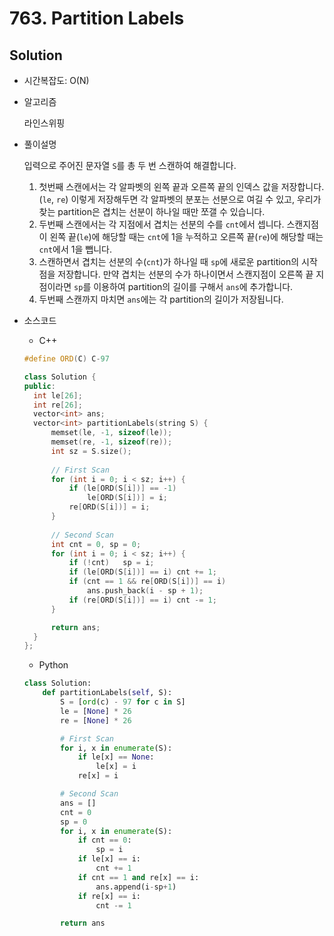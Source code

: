 # 763. Partition Labels

## Solution

- 시간복잡도: O(N)

- 알고리즘

  라인스위핑

- 풀이설명

  입력으로 주어진 문자열 `S`를 총 두 번 스캔하여 해결합니다.

  1. 첫번째 스캔에서는 각 알파벳의 왼쪽 끝과 오른쪽 끝의 인덱스 값을 저장합니다. (`le`, `re`) 이렇게 저장해두면 각 알파벳의 분포는 선분으로 여길 수 있고, 우리가 찾는 partition은 겹치는 선분이 하나일 때만 쪼갤 수 있습니다.
  2. 두번째 스캔에서는 각 지점에서 겹치는 선분의 수를 `cnt`에서 셉니다. 스캔지점이 왼쪽 끝(`le`)에 해당할 때는 `cnt`에 1을 누적하고 오른쪽 끝(`re`)에 해당할 때는 `cnt`에서 1을 뺍니다.
  3. 스캔하면서 겹치는 선분의 수(`cnt`)가 하나일 때 `sp`에 새로운 partition의 시작점을 저장합니다. 만약 겹치는 선분의 수가 하나이면서 스캔지점이 오른쪽 끝 지점이라면 `sp`를 이용하여 partition의 길이를 구해서 `ans`에 추가합니다.
  4. 두번째 스캔까지 마치면 `ans`에는 각 partition의 길이가 저장됩니다.

- 소스코드

  - C++

  ```C++
  #define ORD(C) C-97
  
  class Solution {
  public:
  	int le[26];
  	int re[26];
  	vector<int> ans;
  	vector<int> partitionLabels(string S) {
  		memset(le, -1, sizeof(le));
  		memset(re, -1, sizeof(re));
  		int sz = S.size();
          
  		// First Scan
  		for (int i = 0; i < sz; i++) {
  			if (le[ORD(S[i])] == -1)
  				le[ORD(S[i])] = i;
  			re[ORD(S[i])] = i;
  		}
          
  		// Second Scan
  		int cnt = 0, sp = 0;
  		for (int i = 0; i < sz; i++) {
  			if (!cnt)	sp = i;
  			if (le[ORD(S[i])] == i)	cnt += 1;
  			if (cnt == 1 && re[ORD(S[i])] == i)
  				ans.push_back(i - sp + 1);
  			if (re[ORD(S[i])] == i)	cnt -= 1;
  		}
  
  		return ans;
  	}
  };
  ```

  - Python

  ```python
  class Solution:
      def partitionLabels(self, S):
          S = [ord(c) - 97 for c in S]
          le = [None] * 26
          re = [None] * 26
  
          # First Scan
          for i, x in enumerate(S):
              if le[x] == None:
                  le[x] = i
              re[x] = i
  
          # Second Scan
          ans = []
          cnt = 0
          sp = 0
          for i, x in enumerate(S):
              if cnt == 0:
                  sp = i
              if le[x] == i:
                  cnt += 1
              if cnt == 1 and re[x] == i:
                  ans.append(i-sp+1)
              if re[x] == i:
                  cnt -= 1
  
          return ans
  ```

  